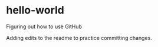# hello-world
Figuring out how to use GitHub

Adding edits to the readme to practice committing changes.
